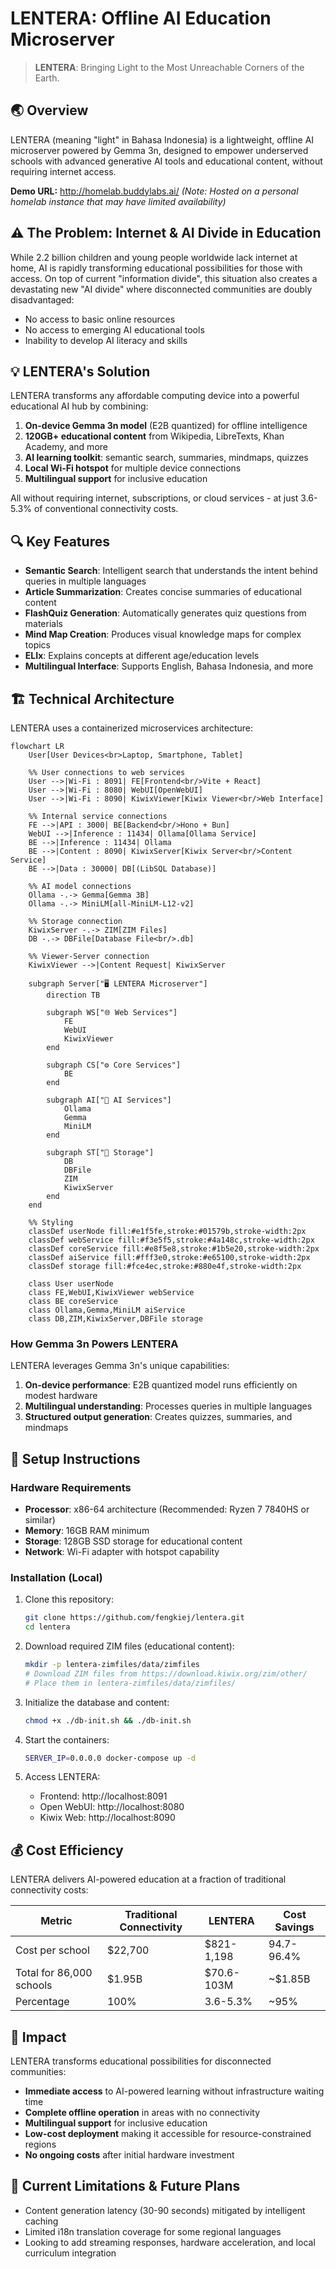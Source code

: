 # LENTERA: Offline AI Education Microserver

> **LENTERA**: Bringing Light to the Most Unreachable Corners of the Earth.

## 🌏 Overview

LENTERA (meaning "light" in Bahasa Indonesia) is a lightweight, offline AI microserver powered by Gemma 3n, designed to empower underserved schools with advanced generative AI tools and educational content, without requiring internet access.

**Demo URL:** http://homelab.buddylabs.ai/ *(Note: Hosted on a personal homelab instance that may have limited availability)*

## ⚠️ The Problem: Internet & AI Divide in Education

While 2.2 billion children and young people worldwide lack internet at home, AI is rapidly transforming educational possibilities for those with access. On top of current "information divide", this situation also creates a devastating new "AI divide" where disconnected communities are doubly disadvantaged:

- No access to basic online resources
- No access to emerging AI educational tools
- Inability to develop AI literacy and skills

## 💡 LENTERA's Solution

LENTERA transforms any affordable computing device into a powerful educational AI hub by combining:

1. **On-device Gemma 3n model** (E2B quantized) for offline intelligence
2. **120GB+ educational content** from Wikipedia, LibreTexts, Khan Academy, and more
3. **AI learning toolkit**: semantic search, summaries, mindmaps, quizzes
4. **Local Wi-Fi hotspot** for multiple device connections
5. **Multilingual support** for inclusive education

All without requiring internet, subscriptions, or cloud services - at just 3.6-5.3% of conventional connectivity costs.

## 🔍 Key Features

- **Semantic Search**: Intelligent search that understands the intent behind queries in multiple languages
- **Article Summarization**: Creates concise summaries of educational content
- **FlashQuiz Generation**: Automatically generates quiz questions from materials
- **Mind Map Creation**: Produces visual knowledge maps for complex topics
- **ELIx**: Explains concepts at different age/education levels
- **Multilingual Interface**: Supports English, Bahasa Indonesia, and more

## 🏗 Technical Architecture

LENTERA uses a containerized microservices architecture:

```mermaid
flowchart LR
    User[User Devices<br>Laptop, Smartphone, Tablet]
    
    %% User connections to web services
    User -->|Wi-Fi : 8091| FE[Frontend<br/>Vite + React]
    User -->|Wi-Fi : 8080| WebUI[OpenWebUI]
    User -->|Wi-Fi : 8090| KiwixViewer[Kiwix Viewer<br/>Web Interface]
    
    %% Internal service connections
    FE -->|API : 3000| BE[Backend<br/>Hono + Bun]
    WebUI -->|Inference : 11434| Ollama[Ollama Service]
    BE -->|Inference : 11434| Ollama
    BE -->|Content : 8090| KiwixServer[Kiwix Server<br/>Content Service]
    BE -->|Data : 30000| DB[(LibSQL Database)]
    
    %% AI model connections
    Ollama -.-> Gemma[Gemma 3B]
    Ollama -.-> MiniLM[all-MiniLM-L12-v2]
    
    %% Storage connection
    KiwixServer -.-> ZIM[ZIM Files]
    DB -.-> DBFile[Database File<br/>.db]
    
    %% Viewer-Server connection
    KiwixViewer -->|Content Request| KiwixServer
    
    subgraph Server["🖥️ LENTERA Microserver"]
        direction TB
        
        subgraph WS["🌐 Web Services"]
            FE
            WebUI  
            KiwixViewer
        end
        
        subgraph CS["⚙️ Core Services"]
            BE
        end
        
        subgraph AI["🤖 AI Services"]
            Ollama
            Gemma
            MiniLM
        end
        
        subgraph ST["💾 Storage"]
            DB
            DBFile
            ZIM
            KiwixServer
        end
    end
    
    %% Styling
    classDef userNode fill:#e1f5fe,stroke:#01579b,stroke-width:2px
    classDef webService fill:#f3e5f5,stroke:#4a148c,stroke-width:2px
    classDef coreService fill:#e8f5e8,stroke:#1b5e20,stroke-width:2px
    classDef aiService fill:#fff3e0,stroke:#e65100,stroke-width:2px
    classDef storage fill:#fce4ec,stroke:#880e4f,stroke-width:2px
    
    class User userNode
    class FE,WebUI,KiwixViewer webService
    class BE coreService
    class Ollama,Gemma,MiniLM aiService
    class DB,ZIM,KiwixServer,DBFile storage
```

### How Gemma 3n Powers LENTERA

LENTERA leverages Gemma 3n's unique capabilities:

1. **On-device performance**: E2B quantized model runs efficiently on modest hardware
2. **Multilingual understanding**: Processes queries in multiple languages
3. **Structured output generation**: Creates quizzes, summaries, and mindmaps

## 🚀 Setup Instructions

### Hardware Requirements

- **Processor**: x86-64 architecture (Recommended: Ryzen 7 7840HS or similar)
- **Memory**: 16GB RAM minimum
- **Storage**: 128GB SSD storage for educational content
- **Network**: Wi-Fi adapter with hotspot capability

### Installation (Local)

1. Clone this repository:
   ```bash
   git clone https://github.com/fengkiej/lentera.git
   cd lentera
   ```

2. Download required ZIM files (educational content):
   ```bash
   mkdir -p lentera-zimfiles/data/zimfiles
   # Download ZIM files from https://download.kiwix.org/zim/other/
   # Place them in lentera-zimfiles/data/zimfiles/
   ```

3. Initialize the database and content:
   ```bash
   chmod +x ./db-init.sh && ./db-init.sh
   ```

4. Start the containers:
   ```bash
   SERVER_IP=0.0.0.0 docker-compose up -d
   ```

5. Access LENTERA:
   - Frontend: http://localhost:8091
   - Open WebUI: http://localhost:8080
   - Kiwix Web: http://localhost:8090

## 💰 Cost Efficiency

LENTERA delivers AI-powered education at a fraction of traditional connectivity costs:

| Metric | Traditional Connectivity | LENTERA | Cost Savings |
|--------|--------------------------|---------|--------------|
| Cost per school | $22,700 | $821-1,198 | 94.7-96.4% |
| Total for 86,000 schools | $1.95B | $70.6-103M | ~$1.85B |
| Percentage | 100% | 3.6-5.3% | ~95% |

## 🌟 Impact

LENTERA transforms educational possibilities for disconnected communities:

- **Immediate access** to AI-powered learning without infrastructure waiting time
- **Complete offline operation** in areas with no connectivity
- **Multilingual support** for inclusive education
- **Low-cost deployment** making it accessible for resource-constrained regions
- **No ongoing costs** after initial hardware investment

## 🧪 Current Limitations & Future Plans

- Content generation latency (30-90 seconds) mitigated by intelligent caching
- Limited i18n translation coverage for some regional languages
- Looking to add streaming responses, hardware acceleration, and local curriculum integration